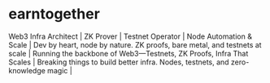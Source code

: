 # earntogether
Web3 Infra Architect | ZK Prover | Testnet Operator | Node Automation &amp; Scale |  Dev by heart, node by nature. ZK proofs, bare metal, and testnets at scale  |  Running the backbone of Web3—Testnets, ZK Proofs, Infra That Scales  |  Breaking things to build better infra. Nodes, testnets, and zero-knowledge magic  |
